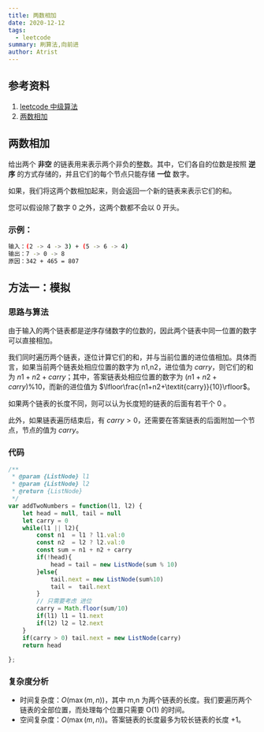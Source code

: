```yaml
---
title: 两数相加
date: 2020-12-12
tags:
  - leetcode
summary: 刷算法,向前进
author: Atrist
---
```


## 参考资料

1. [leetcode 中级算法](https://leetcode-cn.com/leetbook/detail/top-interview-questions-medium/)
2. [两数相加](https://leetcode-cn.com/problems/add-two-numbers/description/)
## 两数相加
给出两个 **非空** 的链表用来表示两个非负的整数。其中，它们各自的位数是按照 **逆序** 的方式存储的，并且它们的每个节点只能存储 **一位** 数字。

如果，我们将这两个数相加起来，则会返回一个新的链表来表示它们的和。

您可以假设除了数字 0 之外，这两个数都不会以 0 开头。

### 示例：
```bash
输入：(2 -> 4 -> 3) + (5 -> 6 -> 4)
输出：7 -> 0 -> 8
原因：342 + 465 = 807
```
## 方法一：模拟
### 思路与算法

由于输入的两个链表都是逆序存储数字的位数的，因此两个链表中同一位置的数字可以直接相加。

我们同时遍历两个链表，逐位计算它们的和，并与当前位置的进位值相加。具体而言，如果当前两个链表处相应位置的数字为 n1,n2，进位值为 $\textit{carry}$，则它们的和为 $n1+n2+\textit{carry}$；其中，答案链表处相应位置的数字为 $(n1+n2+\textit{carry}) \% 10$，而新的进位值为 $\lfloor\frac{n1+n2+\textit{carry}}{10}\rfloor$。

如果两个链表的长度不同，则可以认为长度短的链表的后面有若干个 0 。

此外，如果链表遍历结束后，有 $\textit{carry} > 0$，还需要在答案链表的后面附加一个节点，节点的值为 $\textit{carry}$。

### 代码
```js
/**
 * @param {ListNode} l1
 * @param {ListNode} l2
 * @return {ListNode}
 */
var addTwoNumbers = function(l1, l2) {
    let head = null, tail = null
    let carry = 0
    while(l1 || l2){
        const n1  = l1 ? l1.val:0
        const n2  = l2 ? l2.val:0
        const sum = n1 + n2 + carry
        if(!head){
            head = tail = new ListNode(sum % 10)
        }else{
            tail.next = new ListNode(sum%10)
            tail =  tail.next
        }
        // 只需要考虑 进位
        carry = Math.floor(sum/10)
        if(l1) l1 = l1.next
        if(l2) l2 = l2.next
    }
    if(carry > 0) tail.next = new ListNode(carry)
    return head
    
};
```
### 复杂度分析

- 时间复杂度：$O(\max(m,n))$，其中 m,n 为两个链表的长度。我们要遍历两个链表的全部位置，而处理每个位置只需要 O(1) 的时间。
- 空间复杂度：$O(\max(m,n))$。答案链表的长度最多为较长链表的长度 +1。